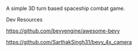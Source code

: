 A simple 3D turn based spaceship combat game.


Dev Resources


https://github.com/bevyengine/awesome-bevy

https://github.com/SarthakSingh31/bevy_4x_camera
